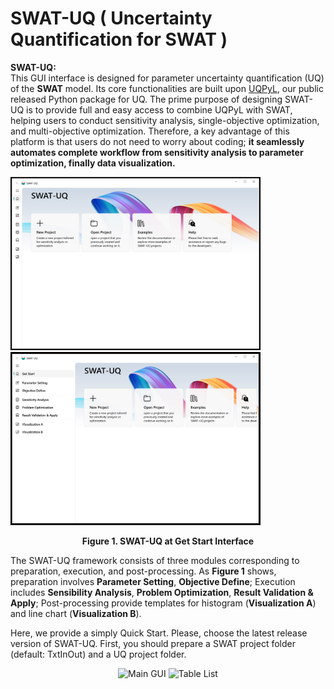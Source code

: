 
# SWAT-UQ ( Uncertainty Quantification for SWAT )

**SWAT-UQ:**  
This GUI interface is designed for parameter uncertainty quantification (UQ) of the **SWAT** model. Its core functionalities are built upon [UQPyL](https://github.com/smasky/UQPyL), our public released Python package for UQ. The prime purpose of designing SWAT-UQ is to provide full and easy access to combine UQPyL with SWAT, helping users to conduct sensitivity analysis, single-objective optimization, and multi-objective optimization. Therefore, a key advantage of this platform is that users do not need to worry about coding; **it seamlessly automates complete workflow from sensitivity analysis to parameter optimization, finally data visualization.**


<img src="./resource/MainUI.jpg" alt="Main GUI" width="400"/> <img src="./resource/TableList.jpg" alt="Table List" width="400"/>

<p align="center"><strong>Figure 1. SWAT-UQ at Get Start Interface</strong></p>

The SWAT-UQ framework consists of three modules corresponding to preparation, execution, and post-processing. 
As **Figure 1** shows, preparation involves **Parameter Setting**, **Objective Define**; Execution includes **Sensibility Analysis**, **Problem Optimization**, **Result Validation & Apply**; Post-processing provide templates for histogram (**Visualization A**) and line chart (**Visualization B**).

Here, we provide a simply Quick Start. Please, choose the latest release version of SWAT-UQ.
First, you should prepare a SWAT project folder (default: TxtInOut) and a UQ project folder.

<p align="center"><img src="./resource/New_Project.jpg" alt="Main GUI" width="200"/> <img src="./resource/Open_Project.jpg" alt="Table List" width="200"/></p>


















